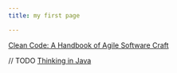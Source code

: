 ```yaml
---
title: my first page

---
```


[Clean Code: A Handbook of Agile Software Craft](./docs/cleanCode/cleanCode.md)

// TODO
[Thinking in Java]()